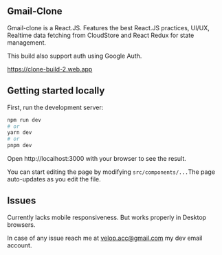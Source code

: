 ## Gmail-Clone

Gmail-clone is a React.JS. Features the best React.JS practices, UI/UX, Realtime data fetching from CloudStore and React Redux for state management. 

This build also support auth using Google Auth.

https://clone-build-2.web.app

## Getting started locally

First, run the development server:

```bash
npm run dev
# or
yarn dev
# or
pnpm dev
```

Open http://localhost:3000 with your browser to see the result.

You can start editing the page by modifying `src/components/...`The page auto-updates as you edit the file.

## Issues

Currently lacks mobile responsiveness. But works properly in Desktop browsers.

In case of any issue reach me at velop.acc@gmail.com my dev email account.
